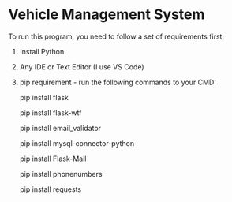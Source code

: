 # Vehicle Management System

To run this program, you need to follow a set of requirements first;

1. Install Python
   
2. Any IDE or Text Editor (I use VS Code)

3. pip requirement - run the following commands to your CMD:

    pip install flask
    
    pip install flask-wtf
    
    pip install email_validator

    pip install mysql-connector-python

    pip install Flask-Mail

    pip install phonenumbers

    pip install requests




